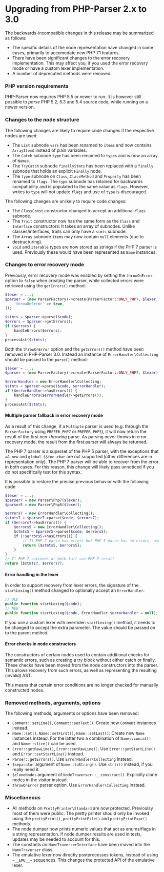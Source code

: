 Upgrading from PHP-Parser 2.x to 3.0
====================================

The backwards-incompatible changes in this release may be summarized as follows:

 * The specific details of the node representation have changed in some cases, primarily to
   accomodate new PHP 7.1 features.
 * There have been significant changes to the error recovery implementation. This may affect you,
   if you used the error recovery mode or have a custom lexer implementation.
 * A number of deprecated methods were removed.

### PHP version requirements

PHP-Parser now requires PHP 5.5 or newer to run. It is however still possible to *parse* PHP 5.2,
5.3 and 5.4 source code, while running on a newer version.

### Changes to the node structure

The following changes are likely to require code changes if the respective nodes are used:

 * The `List` subnode `vars` has been renamed to `items` and now contains `ArrayItem`s instead of
   plain variables.
 * The `Catch` subnode `type` has been renamed to `types` and is now an array of `Name`s.
 * The `TryCatch` subnode `finallyStmts` has been replaced with a `finally` subnode that holds an
   explicit `Finally` node.
 * The `type` subnode on `Class`, `ClassMethod` and `Property` has been renamed to `flags`. The
   `type` subnode has retained for backwards compatibility and is populated to the same value as
   `flags`. However, writes to `type` will not update `flags` and use of `type` is discouraged.

The following changes are unlikely to require code changes:

 * The `ClassConst` constructor changed to accept an additional `flags` subnode.
 * The `Trait` constructor now has the same form as the `Class` and `Interface` constructors: It
   takes an array of subnodes. Unlike classes/interfaces, traits can only have a `stmts` subnode.
 * The `Array` subnode `items` may now contain `null` elements (due to destructuring).
 * `void` and `iterable` types are now stored as strings if the PHP 7 parser is used. Previously
   these would have been represented as `Name` instances.

### Changes to error recovery mode

Previously, error recovery mode was enabled by setting the `throwOnError` option to `false` when
creating the parser, while collected errors were retrieved using the `getErrors()` method:

```php
$lexer = ...;
$parser = (new ParserFactory)->create(ParserFactor::ONLY_PHP7, $lexer, [
    'throwOnError' => true,
]);

$stmts = $parser->parse($code);
$errors = $parser->getErrors();
if ($errors) {
    handleErrors($errors);
}
processAst($stmts);
```

Both the `throwOnError` option and the `getErrors()` method have been removed in PHP-Parser 3.0.
Instead an instance of `ErrorHandler\Collecting` should be passed to the `parse()` method:

```php
$lexer = ...;
$parser = (new ParserFactory)->create(ParserFactor::ONLY_PHP7, $lexer);

$errorHandler = new ErrorHandler\Collecting;
$stmts = $parser->parse($code, $errorHandler);
if ($errorHandler->hasErrors()) {
    handleErrors($errorHandler->getErrors());
}
processAst($stmts);
```

#### Multiple parser fallback in error recovery mode

As a result of this change, if a `Multiple` parser is used (e.g. through the `ParserFactory` using
`PREFER_PHP7` or `PREFER_PHP5`), it will now return the result of the first *non-throwing* parse. As
parsing never throws in error recovery mode, the result from the first parser will always be
returned.

The PHP 7 parser is a superset of the PHP 5 parser, with the exceptions that `=& new` and
`global $$foo->bar` are not supported (other differences are in representation only). The PHP 7
parser will be able to recover from the error in both cases. For this reason, this change will
likely pass unnoticed if you do not specifically test for this syntax.

It is possible to restore the precise previous behavior with the following code:

```php
$lexer = ...;
$parser7 = new Parser\Php7($lexer);
$parser5 = new Parser\Php5($lexer);

$errors7 = new ErrorHandler\Collecting();
$stmts7 = $parser7->parse($code, $errors7);
if ($errors7->hasErrors()) {
    $errors5 = new ErrorHandler\Collecting();
    $stmts5 = $parser5->parse($code, $errors5);
    if (!$errors5->hasErrors()) {
        // If PHP 7 parse has errors but PHP 5 parse has no errors, use PHP 5 result
        return [$stmts5, $errors5];
    }
}
// If PHP 7 succeeds or both fail use PHP 7 result
return [$stmts7, $errors7];
```

#### Error handling in the lexer

In order to support recovery from lexer errors, the signature of the `startLexing()` method changed
to optionally accept an `ErrorHandler`:

```php
// OLD
public function startLexing($code);
// NEW
public function startLexing($code, ErrorHandler $errorHandler = null);
```

If you use a custom lexer with overriden `startLexing()` method, it needs to be changed to accept
the extra parameter. The value should be passed on to the parent method.

#### Error checks in node constructors

The constructors of certain nodes used to contain additional checks for semantic errors, such as
creating a try block without either catch or finally. These checks have been moved from the node
constructors into the parser. This allows recovery from such errors, as well as representing the
resulting (invalid) AST.

This means that certain error conditions are no longer checked for manually constructed nodes.

### Removed methods, arguments, options

The following methods, arguments or options have been removed:

 * `Comment::setLine()`, `Comment::setText()`: Create new `Comment` instances instead.
 * `Name::set()`, `Name::setFirst()`, `Name::setLast()`: Create new `Name` instances instead. For
   the latter two a combination of `Name::concat()` and `Name::slice()` can be used.
 * `Error::getRawLine()`, `Error::setRawLine()`. Use `Error::getStartLine()` and
   `Error::setStartLine()` instead.
 * `Parser::getErrors()`. Use `ErrorHandler\Collecting` instead.
 * `$separator` argument of `Name::toString()`. Use `strtr()` instead, if you really need it.
 * `$cloneNodes` argument of `NodeTraverser::__construct()`. Explicitly clone nodes in the visitor
   instead.
 * `throwOnError` parser option. Use `ErrorHandler\Collecting` instead.

### Miscellaneous

 * All methods on `PrettyPrinter\Standard` are now protected. Previoulsy most of them were public.
   The pretty printer should only be invoked using the `prettyPrint()`, `prettyPrintFile()` and
   `prettyPrintExpr()` methods.
 * The node dumper now prints numeric values that act as enums/flags in a string representation.
   If node dumper results are used in tests, updates may be needed to account for this.
 * The constants on `NameTraverserInterface` have been moved into the `NameTraverser` class.
 * The emulative lexer now directly postprocesses tokens, instead of using `~__EMU__~` sequences.
   This changes the protected API of the emulative lexer.
